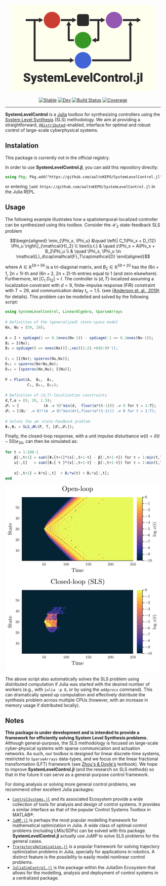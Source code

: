 <p align="center"><img alt="Logo" src="res/logo_SLS_bg.png"></p>
<p align="center">
<a href="https://aaltoKEPO.github.io/SystemLevelControl.jl/stable/"><img alt="Stable" src="https://img.shields.io/badge/docs-stable-blue.svg"></a>
<a href="https://aaltoKEPO.github.io/SystemLevelControl.jl/dev/"><img alt="Dev" src="https://img.shields.io/badge/docs-dev-blue.svg"></a>
<a href="https://github.com/tiominho/SystemLevelControl.jl/actions/workflows/CI.yml?query=branch%3Amain"><img alt="Build Status" src="https://github.com/aaltoKEPO/SystemLevelControl.jl/actions/workflows/CI.yml/badge.svg?branch=main"></a>
<a href="https://codecov.io/gh/tiominho/SystemLevelControl.jl"><img alt="Coverage" src="https://codecov.io/gh/aaltoKEPO/SystemLevelControl.jl/branch/main/graph/badge.svg"></a></p>
</p>

---

**SystemLevelControl** is a [Julia](https://julialang.org/) toolbox for synthesizing controllers using the [System Level Synthesis](https://arxiv.org/abs/1904.01634) (SLS) methodology. We aim at providing a straightforward, [`@Distributed`](https://docs.julialang.org/en/v1/manual/distributed-computing/)-enabled, interface for optimal and robust control of large-scale cyberphysical systems.

## Instalation

This package is currently not in the official registry.

In order to use **SystemLevelControl.jl**, you can add this repository directly:

```julia
using Pkg; Pkg.add("https://github.com/aaltoKEPO/SystemLevelControl.jl")
```

or entering `]add https://github.com/aaltoKEPO/SystemLevelControl.jl` in the Julia REPL. 

## Usage


The following example illustrates how a spatiotemporal-localized controller can be synthesized using this toolbox. Consider the $\mathcal{H}_2$ state-feedback SLS problem

$$\begin{aligned}
    \min_{\Phi_x, \Phi_u} &\quad \left\| C_1\Phi_x + D_{12} \Phi_u  \right\|_{\mathcal{H}_2} \\
    \text{s.t.} 
        & \quad z\Phi_x = A\Phi_x + B_2\Phi_u \\
        & \quad \Phi_x, \Phi_u \in \mathcal{L}_d\cap\mathcal{F}_T\cap\mathcal{D}
\end{aligned}$$

where $A \in \mathbb{R}^{59\times 59}$ is a tri-diagonal matrix, and $B_2 \in \mathbb{R}^{59\times 20}$ has the $(6n{+}1,~2n{+}1)$-th and $(6n{+}2,~2n{+}2)$-th entries equal to 1 (and zero elsewhere). Furthermore, let $[C_1\ D_{12}] = I$. The controller is $(d,T)$-localized assuming a localization constraint with $d = 9$, finite-impulse response (FIR) constraint with $T = 29$, and communication delay $t_c = 1.5$. (see [(Anderson et. al., 2019)](https://arxiv.org/abs/1904.01634) for details). This problem can be modelled and solved by the following script:

```julia
using SystemLevelControl, LinearAlgebra, SparseArrays

# Definition of the (generalized) state-space model
Nx, Nu = (59, 20);
    
A = I + spdiagm(1 => 0.2ones(Nx-1)) - spdiagm(-1 => 0.2ones(Nx-1));
B₁ = I(Nx);
B₂ = spdiagm(0 => ones(Nx))[:,vec((1:2).+6(0:9)')];

C₁ = [I(Nx); spzeros(Nu,Nx)];
D₁₁ = spzeros(Nx+Nu,Nx);
D₁₂ = [spzeros(Nx,Nu); I(Nu)];

P = Plant(A,  B₁,  B₂, 
          C₁, D₁₁, D₁₂);

# Definition of (d,T)-localization constraints
d,T,α = (9, 29, 1.5);
𝓢ₓ = [           (A .≠ 0)^min(d,  floor(α*(t-1))) .≠ 0 for t = 1:T];
𝓢ᵤ = [(B₂' .≠ 0)*(A .≠ 0)^min(d+1,floor(α*(t-1))) .≠ 0 for t = 1:T];

# Solves the 𝓗₂ state-feedback problem
Φₓ,Φᵤ = SLS_𝓗₂(P, T, [𝓢ₓ,𝓢ᵤ]);
```

Finally, the closed-loop response, with a unit impulse disturbance $w(t) = \delta(t{-}50)e_{30}$, can then be simulated as:
```julia
for t = 1:100-1
    β[:,t+1] = sum([Φₓ[τ+1]*(x[:,t+1-τ] - β[:,t+1-τ]) for τ = 1:min(t,TT-1)]);
    u[:,t]   = sum([Φᵤ[ τ ]*(x[:,t+1-τ] - β[:,t+1-τ]) for τ = 1:min(t,TT)  ]);
    
    x[:,t+1] = A*x[:,t]  + B₁*w(t) + B₂*u[:,t];
end
```

<p align="center">
<img alt="SLS H2 Example" src="res/SLS_H2_Chain.png">
</p>

The above script also automatically solves the SLS problem using distributed computation if Julia was started with the desired number of workers (e.g., with `julia -p 8`, or by using the `addprocs` command). This can dramatically speed up computation and effectively distribute the synthesis problem across multiple CPUs (however, with an increase in memory usage if distributed locally). 

## Notes

**This package is under development and is intended to provide a framework for efficiently solving System Level Synthesis problems.** Although general-purpose, the SLS methodology is focused on large-scale cyber-physical systems with sparse communication and actuation networks. As such, our toolbox is designed for linear discrete-time systems, restricted to `SparseArrays` data-types, and we focus on the linear fractional transformation (LFT) framework (see [Zhou's & Doyle's](https://www.ece.lsu.edu/kemin/essentials.htm) textbook). We hope to improve **SystemLevelControl.jl** (and the research on SLS methods) so that in the future it can serve as a general-purpose control framework.

For doing analysis or solving more general control problems, we recommend other excellent Julia packages:

- [`ControlSystems.jl`](https://juliacontrol.github.io/ControlSystems.jl/stable/) and its associated Ecosystem provide a wide collection of tools for analysis and design of control systems. It provides a similar interface as that of the popular Control Systems Toolbox in MATLAB®.
- [`JuMP.jl`](https://jump.dev/JuMP.jl/stable/) is perhaps the most popular modelling framework for mathematical optimization in Julia. A wide class of optimal control problems (including LMIs/SDPs) can be solved with this package. **SystemLevelControl.jl** actually use JuMP to solve SLS problems for the general cases.
- [`TrajectoryOptimization.jl`](http://roboticexplorationlab.org/TrajectoryOptimization.jl/stable/) is a popular framework for solving trajectory optimization problems in Julia, specially for applications in robotics. A distinct feature is the possibility to easily model nonlinear control problems.
- [`JuliaSimControl.jl`](https://help.juliahub.com/juliasimcontrol/stable/) is the package within the JuliaSim Ecosystem that allows for the modelling, analysis and deployment of control systems in a centralized package.



